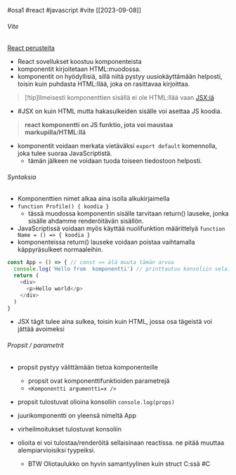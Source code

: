 #osa1 #react #javascript #vite [[2023-09-08]]
###### Vite
[React perusteita](https://react.dev/learn/your-first-component)
- React sovellukset koostuu komponenteista
- komponentit kirjoitetaan HTML:muodossa.
- komponentit on hyödyllisiä, sillä niitä pystyy uusiokäyttämään helposti, toisin kuin puhdasta HTML:llää, joka on rasittavaa kirjoittaa.
>[!tip]Ilmeisesti komponenttien sisällä ei ole HTML:llää vaan [JSX:iä](https://react.dev/learn/writing-markup-with-jsx)
>

- #JSX on kuin HTML mutta hakasulkeiden sisälle voi asettaa JS koodia.
>**react komponentti on JS funktio, jota voi maustaa markupilla/HTML:llä**
- komponentit voidaan merkata vietäväksi `export default` komennolla, joka tulee suoraa JavaScriptistä. 
    - tämän jälkeen ne voidaan tuoda toiseen tiedostoon helposti.

###### Syntaksia
- Komponenttien nimet alkaa aina isolla alkukirjaimella
- `function Profile() { koodia }`
    - tässä muodossa komponentin sisälle tarvitaan return() lauseke, jonka sisälle ahdamme renderöitävän sisällön.
- JavaScriptissä voidaan myös käyttää nuolifunktion määrittelyä `function Name = () => { koodia }`
- komponenteissa return() lauseke voidaan poistaa vaihtamalla käppyräsulkeet normaaleihin.

```js
const App = () => { // const == älä muuta tämän arvoa
  console.log('Hello from  komponentti') // printtautuu konsoliin selaimessa!
  return (
    <div>
      <p>Hello world</p>
    </div>
  )
}
```
- JSX tägit tulee aina sulkea, toisin kuin HTML, jossa osa tägeistä voi jättää avoimeksi
###### Propsit / parametrit
- propsit pystyy välittämään tietoa komponenteille
    - propsit ovat komponenttifunktioiden parametrejä
    - `<Komponentti argumentti=x />`
- propsit tulostuvat olioina konsoliin `console.log(props)`

- juurikomponentti on yleensä nimeltä App
- virheilmoitukset tulostuvat konsoliin
- olioita ei voi tulostaa/renderöitä sellaisinaan reactissa. ne pitää muuttaa alempiarvioisiksi tyypeiksi.
    - BTW Oliotaulukko on hyvin samantyylinen kuin struct C:ssä #C
